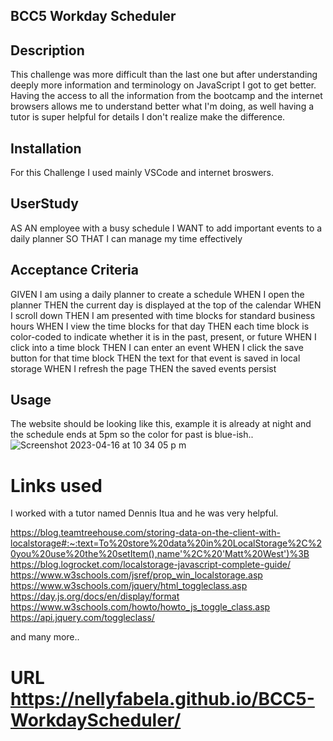 ## BCC5 Workday Scheduler


## Description

This challenge was more difficult than the last one but after understanding deeply more information and terminology on JavaScript I got to get better. Having the access to all the information from the bootcamp and the internet browsers allows me to understand better what I'm doing, as well having a tutor is super helpful for details I don't realize make the difference.

## Installation

For this Challenge I used mainly VSCode and internet broswers. 

## UserStudy 
AS AN employee with a busy schedule
I WANT to add important events to a daily planner
SO THAT I can manage my time effectively

## Acceptance Criteria
GIVEN I am using a daily planner to create a schedule
WHEN I open the planner
THEN the current day is displayed at the top of the calendar
WHEN I scroll down
THEN I am presented with time blocks for standard business hours
WHEN I view the time blocks for that day
THEN each time block is color-coded to indicate whether it is in the past, present, or future
WHEN I click into a time block
THEN I can enter an event
WHEN I click the save button for that time block
THEN the text for that event is saved in local storage
WHEN I refresh the page
THEN the saved events persist

## Usage

The website should be looking like this, example it is already at night and the schedule ends at 5pm so the color for past is blue-ish..
![Screenshot 2023-04-16 at 10 34 05 p m](https://user-images.githubusercontent.com/126216168/232379000-03c80f43-b589-40a5-aec0-77a1a34721e3.png)

# Links used

I worked with a tutor named Dennis Itua and he was very helpful.

https://blog.teamtreehouse.com/storing-data-on-the-client-with-localstorage#:~:text=To%20store%20data%20in%20LocalStorage%2C%20you%20use%20the%20setItem(),name'%2C%20'Matt%20West')%3B
https://blog.logrocket.com/localstorage-javascript-complete-guide/
https://www.w3schools.com/jsref/prop_win_localstorage.asp
https://www.w3schools.com/jquery/html_toggleclass.asp
https://day.js.org/docs/en/display/format
https://www.w3schools.com/howto/howto_js_toggle_class.asp
https://api.jquery.com/toggleclass/

and many more..


# URL https://nellyfabela.github.io/BCC5-WorkdayScheduler/
